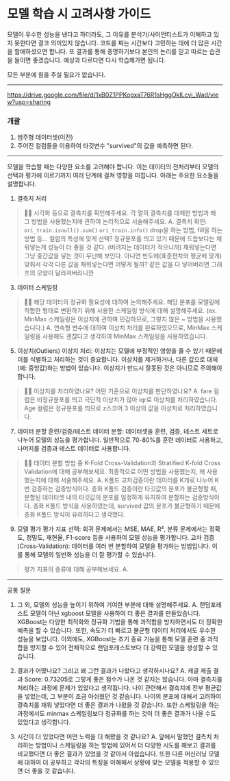 
# 모델 학습 시 고려사항 가이드

 모델이 우수한 성능을 낸다고 하더라도, 그 이유를 분석가/사이언티스트가 이해하고 있지 못한다면 결코 의미있지 않습니다. 코드를 짜는 시간보다 고민하는 데에 더 많은 시간을 할애하셨으면 합니다. 또 결과를 통해 증명하기보다 본인의 논리를 믿고 따르는 습관을 들이면 좋겠습니다. 예상과 다르다면 다시 학습해가면 됩니다.

 모든 부분에 힘을 주실 필요가 없습니다. 


------------
https://drive.google.com/file/d/1xB0Z1PPKopxaT76R1sHggOkILcvi_Wad/view?usp=sharing
### 개괄
1. 범주형 데이터셋(이진)
2. 주어진 컬럼들을 이용하여 타깃변수 "survived"의 값을 예측하면 된다.


--------------
모델을 학습할 때는 다양한 요소를 고려해야 합니다. 이는 데이터의 전처리부터 모델의 선택과 평가에 이르기까지 여러 단계에 걸쳐 영향을 미칩니다. 아래는 주요한 요소들을 설명합니다.

1. 결측치 처리
> 🧞‍♀️ 시각화 등으로 결측치를 확인해주세요. 각 열의 결측치를 대체한 방법과 왜 그 방법을 사용했는지에 관하여 논리적으로 서술해주세요.
A. 결측치 확인: ``` ori_train.isnull().sum() ``` ```ori_train.info()```
  drop을 하는 방법, fill을 하는 방법 등... 컬럼의 특성에 맞게 선택?
> 정규분포를 띄고 있기 때문에 드랍보다는 채워넣는게 성능이 더 좋을 것 같다. (버려지는 데이터가 적으니까)
> 채워넣는다면 그냥 중간값을 넣는 것이 무난해 보인다.
> 아니면 빈도에(표준편차와 평균에 맞게) 맞춰서 각각 다른 값을 채워넣는다면 어떻게 될까? 같은 값을 다 넣어버리면 그래프의 모양이 달라져버리니깐


3. 데이터 스케일링

> 🧞‍♀️ 해당 데이터의 정규화 필요성에 대하여 논의해주세요. 해당 분포를 모델링에 적합한 형태로 변환하기 위해 사용한 스케일링 방식에 대해 설명해주세요.
> (ex. MinMax 스케일링은 이상치에 관하여 민감하므로, 그렇지 않은 ~ 방법을 사용했습니다.)
A. 연속형 변수에 대하여 이상치 처리를 완료하였으므로, MinMax 스케일링을 사용해도 괜찮다고 생각하여 MinMax 스케일링을 사용하였습니다.

5. 이상치(Outliers)
이상치 처리: 이상치는 모델에 부정적인 영향을 줄 수 있기 때문에 이를 식별하고 처리하는 것이 중요합니다. 이상치를 제거하거나, 다른 값으로 대체(예: 중앙값)하는 방법이 있습니다. 이상치가 반드시 잘못된 것은 아니므로 주의해야 합니다.

> 🧞‍♀️ 이상치를 처리하였나요? 어떤 기준으로 이상치를 판단하였나요?
A. fare 컬럼은 비정규분포를 띄고 극단적 이상치가 많아 iqr로 이상치를 처리하였습니다.
> Age 컬럼은 정규분포를 띄므로 z스코어 3 이상의 값을 이상치로 처리하였습니다.

7. 데이터 분할
훈련/검증/테스트 데이터 분할: 데이터셋을 훈련, 검증, 테스트 세트로 나누어 모델의 성능을 평가합니다. 일반적으로 70-80%를 훈련 데이터로 사용하고, 나머지를 검증과 테스트 데이터로 사용합니다.

> 🧞‍♀️ 데이터 분할 방법 중 K-Fold Cross-Validation과 Stratified K-fold Cross Validation에 대해 공부해보세요. 최종적으로 어떤 방법을 사용했는지, 왜 사용했는지에 대해 서술해주세요.
A. K폴드 교차검증이란 데이터를 K개로 나누어 K번 검증하는 검증방식이다. 층화 K폴드 검증이란 타깃값의 분포가 불균형할 때, 분할된 데이터셋 내의 타깃값의 분포를 일정하게 유지하여 분할하는 검증방식이다.
> 층화 K폴드 방식을 사용하였는데, survived 값의 분포가 불균형하기 때문에 층화 K폴드 방식이 유리하다고 생각했다.

9. 모델 평가
평가 지표 선택: 회귀 문제에서는 MSE, MAE, R², 분류 문제에서는 정확도, 정밀도, 재현율, F1-score 등을 사용하여 모델 성능을 평가합니다.
교차 검증(Cross-Validation): 데이터를 여러 번 분할하여 모델을 평가하는 방법입니다. 이를 통해 모델의 일반화 성능을 더 잘 평가할 수 있습니다.

> 평가 지표의 종류에 대해 공부해보세요. 
A. 

-----
공통 질문

1. 그 외, 모델의 성능을 높이기 위하여 기여한 부분에 대해 설명해주세요.
A. 랜덤포레스트 모델이 아닌 xgboost 모델을 사용하여 더 좋은 결과를 만들었습니다. XGBoost는 다양한 최적화와 정규화 기법을 통해 과적합을 방지하면서도 더 정확한 예측을 할 수 있습니다. 또한, 속도가 더 빠르고 불균형 데이터 처리에서도 우수한 성능을 보입니다. 이외에도, XGBoost는 조기 종료 기능을 통해 모델 훈련 중 과적합을 방지할 수 있어 전체적으로 랜덤포레스트보다 더 강력한 모델을 생성할 수 있습니다.

2. 결과가 어땠나요? 그리고 왜 그런 결과가 나왔다고 생각하시나요?
A. 캐글 제출 결과 Score: 0.73205로 그렇게 좋은 점수가 나온 것 같지는 않습니다. 아마 결측치를 처리하는 과정에 문제가 있었다고 생각됩니다. 나이 관련해서 결측치에 전부 평균값을 넣었는데, 그 부분이 조금 아쉬웠던 것 같습니다. 나이의 분포에 대해서 고려하여 결측치를 채워 넣었다면 더 좋은 결과가 나왔을 것 같습니다.
또한 스케일링을 하는 과정에서도 minmax 스케일링보다 정규화를 하는 것이 더 좋은 결과가 나올 수도 있었다고 생각합니다.

3. 시간이 더 있었다면 어떤 노력을 더 해봤을 것 같나요?
A. 앞에서 말했던 결측치 처리하는 방법이나 스케일링을 하는 방법에 있어서 더 다양한 시도를 해보고 결과를 비교했다면 더 좋은 결과가 있었을 것 같아서 아쉽습니다. 또한 다른 머신러닝 모델에 대하여 더 공부하고 각각의 특징을 이해해서 상황에 맞는 모델을 적용할 수 있으면 더 좋을 것 같습니다.

